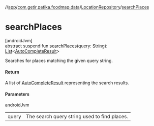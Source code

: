 //[app](../../../index.md)/[com.getir.patika.foodmap.data](../index.md)/[LocationRepository](index.md)/[searchPlaces](search-places.md)

# searchPlaces

[androidJvm]\
abstract suspend fun [searchPlaces](search-places.md)(query: [String](https://kotlinlang.org/api/latest/jvm/stdlib/kotlin/-string/index.html)): [List](https://kotlinlang.org/api/latest/jvm/stdlib/kotlin.collections/-list/index.html)&lt;[AutoCompleteResult](../../com.getir.patika.foodmap.ui/-auto-complete-result/index.md)&gt;

Searches for places matching the given query string.

#### Return

A list of [AutoCompleteResult](../../com.getir.patika.foodmap.ui/-auto-complete-result/index.md) representing the search results.

#### Parameters

androidJvm

| | |
|---|---|
| query | The search query string used to find places. |
